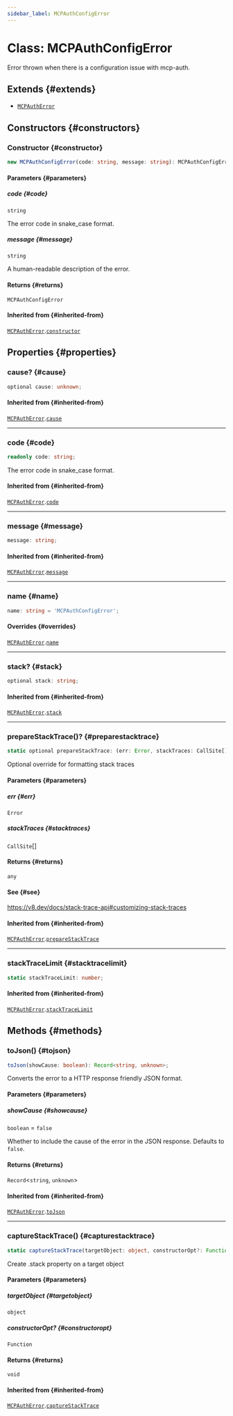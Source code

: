 ```yaml
---
sidebar_label: MCPAuthConfigError
---
```


# Class: MCPAuthConfigError

Error thrown when there is a configuration issue with mcp-auth.

## Extends {#extends}

- [`MCPAuthError`](/references/js/classes/MCPAuthError.md)

## Constructors {#constructors}

### Constructor {#constructor}

```ts
new MCPAuthConfigError(code: string, message: string): MCPAuthConfigError;
```

#### Parameters {#parameters}

##### code {#code}

`string`

The error code in snake_case format.

##### message {#message}

`string`

A human-readable description of the error.

#### Returns {#returns}

`MCPAuthConfigError`

#### Inherited from {#inherited-from}

[`MCPAuthError`](/references/js/classes/MCPAuthError.md).[`constructor`](/references/js/classes/MCPAuthError.md#constructor)

## Properties {#properties}

### cause? {#cause}

```ts
optional cause: unknown;
```

#### Inherited from {#inherited-from}

[`MCPAuthError`](/references/js/classes/MCPAuthError.md).[`cause`](/references/js/classes/MCPAuthError.md#cause)

***

### code {#code}

```ts
readonly code: string;
```

The error code in snake_case format.

#### Inherited from {#inherited-from}

[`MCPAuthError`](/references/js/classes/MCPAuthError.md).[`code`](/references/js/classes/MCPAuthError.md#code)

***

### message {#message}

```ts
message: string;
```

#### Inherited from {#inherited-from}

[`MCPAuthError`](/references/js/classes/MCPAuthError.md).[`message`](/references/js/classes/MCPAuthError.md#message)

***

### name {#name}

```ts
name: string = 'MCPAuthConfigError';
```

#### Overrides {#overrides}

[`MCPAuthError`](/references/js/classes/MCPAuthError.md).[`name`](/references/js/classes/MCPAuthError.md#name)

***

### stack? {#stack}

```ts
optional stack: string;
```

#### Inherited from {#inherited-from}

[`MCPAuthError`](/references/js/classes/MCPAuthError.md).[`stack`](/references/js/classes/MCPAuthError.md#stack)

***

### prepareStackTrace()? {#preparestacktrace}

```ts
static optional prepareStackTrace: (err: Error, stackTraces: CallSite[]) => any;
```

Optional override for formatting stack traces

#### Parameters {#parameters}

##### err {#err}

`Error`

##### stackTraces {#stacktraces}

`CallSite`[]

#### Returns {#returns}

`any`

#### See {#see}

https://v8.dev/docs/stack-trace-api#customizing-stack-traces

#### Inherited from {#inherited-from}

[`MCPAuthError`](/references/js/classes/MCPAuthError.md).[`prepareStackTrace`](/references/js/classes/MCPAuthError.md#preparestacktrace)

***

### stackTraceLimit {#stacktracelimit}

```ts
static stackTraceLimit: number;
```

#### Inherited from {#inherited-from}

[`MCPAuthError`](/references/js/classes/MCPAuthError.md).[`stackTraceLimit`](/references/js/classes/MCPAuthError.md#stacktracelimit)

## Methods {#methods}

### toJson() {#tojson}

```ts
toJson(showCause: boolean): Record<string, unknown>;
```

Converts the error to a HTTP response friendly JSON format.

#### Parameters {#parameters}

##### showCause {#showcause}

`boolean` = `false`

Whether to include the cause of the error in the JSON response.
Defaults to `false`.

#### Returns {#returns}

`Record`\<`string`, `unknown`\>

#### Inherited from {#inherited-from}

[`MCPAuthError`](/references/js/classes/MCPAuthError.md).[`toJson`](/references/js/classes/MCPAuthError.md#tojson)

***

### captureStackTrace() {#capturestacktrace}

```ts
static captureStackTrace(targetObject: object, constructorOpt?: Function): void;
```

Create .stack property on a target object

#### Parameters {#parameters}

##### targetObject {#targetobject}

`object`

##### constructorOpt? {#constructoropt}

`Function`

#### Returns {#returns}

`void`

#### Inherited from {#inherited-from}

[`MCPAuthError`](/references/js/classes/MCPAuthError.md).[`captureStackTrace`](/references/js/classes/MCPAuthError.md#capturestacktrace)
